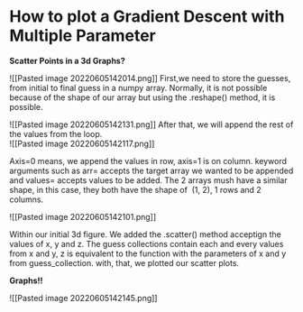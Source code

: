 # How to plot a Gradient Descent with Multiple Parameter
**Scatter Points in a 3d Graphs?**  
  
  ![[Pasted image 20220605142014.png]]
First,we need to store the guesses, from initial to final guess in a numpy array. Normally, it is not possible because of the shape of our array but using the .reshape() method, it is possible.  


![[Pasted image 20220605142131.png]]
After that, we will append the rest of the values from the loop.  
![[Pasted image 20220605142117.png]]

Axis=0 means, we append the values in row, axis=1 is on column. keyword arguments such as arr= accepts the target array we wanted to be appended and values= accepts values to be added. The 2 arrays mush have a similar shape, in this case, they both have the shape of  (1, 2), 1 rows and 2 columns.  

![[Pasted image 20220605142101.png]]


Within our initial 3d figure. We added the .scatter() method acceptign the values of x, y and z. The guess collections contain each and every values from x and y, z is equivalent to the function with the parameters of x and y from guess_collection. with, that, we plotted our scatter plots.  
  
**Graphs!!**  

![[Pasted image 20220605142145.png]]
